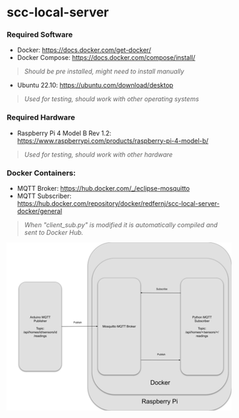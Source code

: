 # scc-local-server

### Required Software
- Docker: https://docs.docker.com/get-docker/
- Docker Compose:  https://docs.docker.com/compose/install/
>*Should be pre installed, might need to install manually*
- Ubuntu 22.10:  https://ubuntu.com/download/desktop
> *Used for testing, should work with other operating systems*

### Required Hardware
- Raspberry Pi 4 Model B Rev 1.2: https://www.raspberrypi.com/products/raspberry-pi-4-model-b/
> *Used for testing, should work with other hardware*

### Docker Containers:
- MQTT Broker: https://hub.docker.com/_/eclipse-mosquitto
- MQTT Subscriber: https://hub.docker.com/repository/docker/redfernj/scc-local-server-docker/general
>*When "client_sub.py" is modified it is automatically compiled and sent to Docker Hub.*

<img src="./scc-local-server-diagram.svg">
